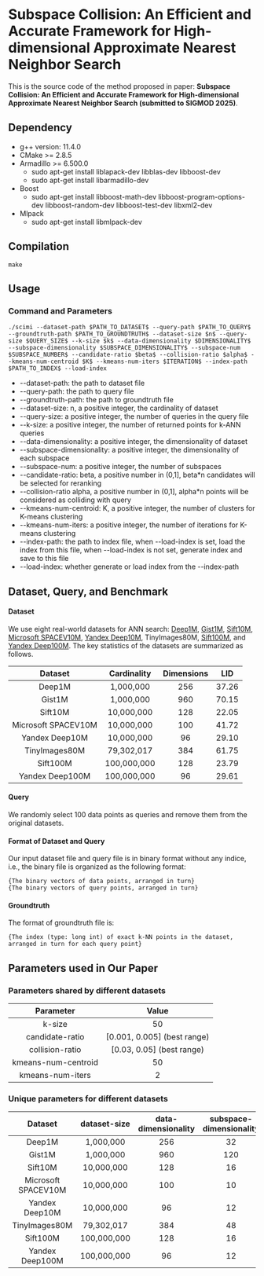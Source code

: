 # Subspace Collision: An Efficient and Accurate Framework for High-dimensional Approximate Nearest Neighbor Search

This is the source code of the method proposed in paper: **Subspace Collision: An Efficient and Accurate Framework for High-dimensional Approximate Nearest Neighbor Search (submitted to SIGMOD 2025)**.

## Dependency

+ g++ version: 11.4.0 
+ CMake  >= 2.8.5
+ Armadillo \>= 6.500.0
  + sudo apt-get install liblapack-dev libblas-dev libboost-dev
  + sudo apt-get install libarmadillo-dev
+ Boost
  + sudo apt-get install libboost-math-dev libboost-program-options-dev libboost-random-dev libboost-test-dev libxml2-dev
+ Mlpack
  + sudo apt-get install libmlpack-dev

## Compilation

```
make
```

## Usage

### Command and Parameters

```
./scimi --dataset-path $PATH_TO_DATASET$ --query-path $PATH_TO_QUERY$ --groundtruth-path $PATH_TO_GROUNDTRUTH$ --dataset-size $n$ --query-size $QUERY_SIZE$ --k-size $k$ --data-dimensionality $DIMENSIONALITY$ --subspace-dimensionality $SUBSPACE_DIMENSIONALITY$ --subspace-num $SUBSPACE_NUMBER$ --candidate-ratio $beta$ --collision-ratio $alpha$ --kmeans-num-centroid $K$ --kmeans-num-iters $ITERATION$ --index-path $PATH_TO_INDEX$ --load-index
```

+ --dataset-path: the path to dataset file
+ --query-path: the path to query file 
+ --groundtruth-path: the path to groundtruth file
+ --dataset-size: n, a positive integer, the cardinality of dataset
+ --query-size: a positive integer, the number of queries in the query file
+ --k-size: a positive integer, the number of returned points for k-ANN queries
+ --data-dimensionality: a positive integer, the dimensionality of dataset
+ --subspace-dimensionality: a positive integer, the dimensionality of each subspace
+ --subspace-num: a positive integer, the number of subspaces
+ --candidate-ratio: beta, a positive number in (0,1], beta*n candidates will be selected for reranking
+ --collision-ratio alpha, a positive number in (0,1], alpha*n points will be considered as colliding with query
+ --kmeans-num-centroid: K, a positive integer, the number of clusters for K-means clustering
+ --kmeans-num-iters: a positive integer, the number of iterations for K-means clustering
+ --index-path: the path to index file, when --load-index is set, load the index from this file, when --load-index is not set, generate index and save to this file
+ --load-index: whether generate or load index from the --index-path

## Dataset, Query, and Benchmark

#### Dataset

We use eight real-world datasets for ANN search: [Deep1M](https://www.cse.cuhk.edu.hk/systems/hash/gqr/datasets.html), [Gist1M](https://www.cse.cuhk.edu.hk/systems/hash/gqr/datasets.html), [Sift10M](http://corpus-texmex.irisa.fr/), [Microsoft SPACEV10M](https://big-ann-benchmarks.com/neurips21.html), [Yandex Deep10M](https://big-ann-benchmarks.com/neurips21.html), TinyImages80M, [Sift100M](http://corpus-texmex.irisa.fr/),  and [Yandex Deep100M](https://big-ann-benchmarks.com/neurips21.html). The key statistics of the datasets are summarized as follows.

|       Dataset       | Cardinality | Dimensions |  LID  |
| :-----------------: | :---------: | :--------: | :---: |
|       Deep1M        |  1,000,000  |    256     | 37.26 |
|       Gist1M        |  1,000,000  |    960     | 70.15 |
|       Sift10M       | 10,000,000  |    128     | 22.05 |
| Microsoft SPACEV10M | 10,000,000  |    100     | 41.72 |
|   Yandex Deep10M    | 10,000,000  |     96     | 29.10 |
|    TinyImages80M    | 79,302,017  |    384     | 61.75 |
|      Sift100M       | 100,000,000 |    128     | 23.79 |
|   Yandex Deep100M   | 100,000,000 |     96     | 29.61 |

#### Query

We randomly select 100 data points as queries and remove them from the original datasets.

#### Format of Dataset and Query

Our input dataset file and query file is in binary format without any indice, i.e., the binary file is organized as the following format:

```
{The binary vectors of data points, arranged in turn}
{The binary vectors of query points, arranged in turn}
```

#### Groundtruth

The format of groundtruth file is:

```
{The index (type: long int) of exact k-NN points in the dataset, arranged in turn for each query point}
```

## Parameters used in Our Paper

### Parameters shared by different datasets

|      Parameter      |            Value            |
| :-----------------: | :-------------------------: |
|       k-size        |             50              |
|   candidate-ratio   | [0.001, 0.005] (best range) |
|   collision-ratio   |  [0.03, 0.05] (best range)  |
| kmeans-num-centroid |             50              |
|  kmeans-num-iters   |              2              |

### Unique parameters for different datasets

|       Dataset       | dataset-size | data-dimensionality | subspace-dimensionality | subspace-num |
| :-----------------: | :----------: | :-----------------: | :---------------------: | :----------: |
|       Deep1M        |  1,000,000   |         256         |           32            |      8       |
|       Gist1M        |  1,000,000   |         960         |           120           |      8       |
|       Sift10M       |  10,000,000  |         128         |           16            |      8       |
| Microsoft SPACEV10M |  10,000,000  |         100         |           10            |      10      |
|   Yandex Deep10M    |  10,000,000  |         96          |           12            |      8       |
|    TinyImages80M    |  79,302,017  |         384         |           48            |      8       |
|      Sift100M       | 100,000,000  |         128         |           16            |      8       |
|   Yandex Deep100M   | 100,000,000  |         96          |           12            |      8       |

